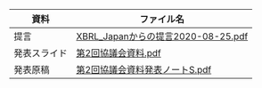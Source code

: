 | 資料 | ファイル名 |
| ---- | ---- |
| 提言 | [XBRL_Japanからの提言2020-08-25.pdf](XBRL_Japanからの提言2020-08-25.pdf) |  
| 発表スライド | [第2回協議会資料.pdf](第2回協議会資料.pdf) |  
| 発表原稿 | [第2回協議会資料発表ノートS.pdf](第2回協議会資料発表ノートS.pdf) |  
